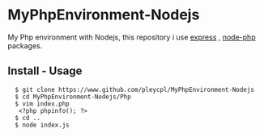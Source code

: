 # MyPhpEnvironment-Nodejs
My Php environment with Nodejs, this repository i use [express](https://github.com/expressjs/express) , [node-php](https://github.com/mkschreder/node-php) packages.

## Install - Usage ##
```
  $ git clone https://www.github.com/pleycpl/MyPhpEnvironment-Nodejs
  $ cd MyPhpEnvironment-Nodejs/Php
  $ vim index.php
   <?php phpinfo(); ?>
  $ cd ..
  $ node index.js
```
